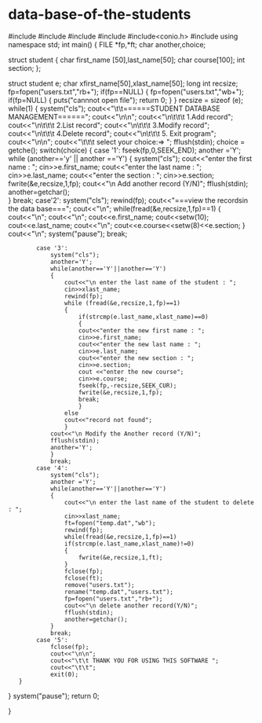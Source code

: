 # data-base-of-the-students
#include<iostream>
#include<cstdio>
#include<cstring>
#include<cstdlib>
#include<conio.h>
#include<iomanip>
using namespace std;
int main()
{
	FILE *fp,*ft;
	char another,choice;
		
   struct student
   {
   	char first_name [50],last_name[50];
   	char course[100];
   	int section;
   };
   
   struct student e;
   char xfirst_name[50],xlast_name[50];
   long int recsize;
   fp=fopen("users.txt","rb+");
   if(fp==NULL)
   {
   	fp=fopen("users.txt","wb+");
   	if(fp=NULL)
   	{
   		puts("cannnot open file");
   		return 0;
	   }
   }
   recsize = sizeof (e);
   while(1)
   {
   	system("cls");
   	cout<<"\t\t======STUDENT DATABASE MANAGEMENT======";
   	cout<<"\n\n";
   	cout<<"\n\t\t\t 1.Add record";
   	cout<<"\n\t\t\t 2.List record";
   	cout<<"\n\t\t\t 3.Modify record";
   	cout<<"\n\t\t\t 4.Delete record";
   	cout<<"\n\t\t\t 5. Exit program";
   	cout<<"\n\n";
   	cout<<"\t\t\t select your choice:=> ";
   	fflush(stdin);
   	choice = getche();
   	switch(choice)
   	{
   		case '1':
   			fseek(fp,0,SEEK_END);
   			another ='Y';
   			while (another=='y' || another =='Y')
   			{
   				system("cls");
				cout<<"enter the first name : ";
				cin>>e.first_name;
				cout<<"enter the last name : ";
				cin>>e.last_name;
				cout<<"enter the  section : ";
				cin>>e.section;
				fwrite(&e,recsize,1,fp);
				cout<<"\n Add another record (Y/N)";
				fflush(stdin);
				another=getchar();			   
				   }
				   break;
		case'2':
			system("cls");
			rewind(fp);
			cout<<"===view the recordsin the data base===";
			cout<<"\n";
			while(fread(&e,recsize,1,fp)==1)
			{
				cout<<"\n";
				cout<<"\n";
				cout<<e.first_name;
				cout<<setw(10);
				cout<<e.last_name;
				cout<<"\n";
				cout<<e.course<<setw(8)<<e.section;
			}
			cout<<"\n";
			system("pause");
			break;
			
			case '3':
				system("cls");
				another='Y';
				while(another=='Y'||another=='Y')
				{
					cout<<"\n enter the last name of the student : ";
					cin>>xlast_name;
					rewind(fp);
					while (fread(&e,recsize,1,fp)==1)
					{
						if(strcmp(e.last_name,xlast_name)==0)
						{
						cout<<"enter the new first name : ";
				        cin>>e.first_name;
				        cout<<"enter the new last name : ";
				        cin>>e.last_name;
			            cout<<"enter the new section : ";
				        cin>>e.section;
				        cout <<"enter the new course";
				        cin>>e.course;
				        fseek(fp,-recsize,SEEK_CUR);
				        fwrite(&e,recsize,1,fp);
				        break;
						}
					else
					cout<<"record not found";
					}
				cout<<"\n Modify the Another record (Y/N)";
				fflush(stdin);
				another='Y';
				}
				break;
			case '4':
				system("cls");
				another ='Y';
				while(another=='Y'||another=='Y')
				{
					cout<<"\n enter the last name of the student to delete : ";
					cin>>xlast_name;
					ft=fopen("temp.dat","wb");
					rewind(fp);
					while(fread(&e,recsize,1,fp)==1)
					if(strcmp(e.last_name,xlast_name)!=0)
					{
						fwrite(&e,recsize,1,ft);
					}
					fclose(fp);
					fclose(ft);
					remove("users.txt");
					rename("temp.dat","users.txt");
					fp=fopen("users.txt","rb+");
					cout<<"\n delete another record(Y/N)";
					fflush(stdin);
					another=getchar();
				}
				break;
			case '5':
				fclose(fp);
				cout<<"\n\n";
				cout<<"\t\t THANK YOU FOR USING THIS SOFTWARE ";
				cout<<"\t\t";
				exit(0);
	   }
   		
   	
   }
   system("pause");
   return 0;
   
}
